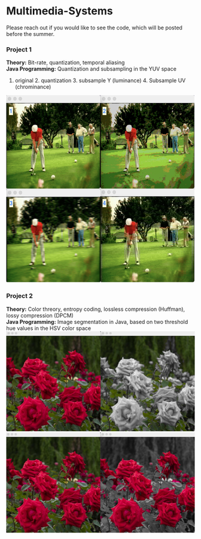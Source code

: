 # Multimedia-Systems

Please reach out if you would like to see the code, which will be posted before the summer. 

### Project 1
<b>Theory:</b> Bit-rate, quantization, temporal aliasing <br>
<b>Java Programming:</b> Quantization and subsampling in the YUV space
1. original  2. quantization 3. subsample Y (luminance) 4. Subsample UV (chrominance)
<img src="https://github.com/spesavento/Multimedia-Systems/blob/main/Project_1/project1_image2.png" width="510" height="500">

### Project 2
<b>Theory:</b> Color threory, entropy coding, lossless compression (Huffman), lossy compression (DPCM) <br>
<b>Java Programming:</b> Image segmentation in Java, based on two threshold hue values in the HSV color space
 <img src="https://github.com/spesavento/Multimedia-Systems/blob/main/Project_2/60_120_hsv.png" width="511" height="267.5">
 <img src="https://github.com/spesavento/Multimedia-Systems/blob/main/Project_2/320_359_hsv.png" width="511" height="267.5">
